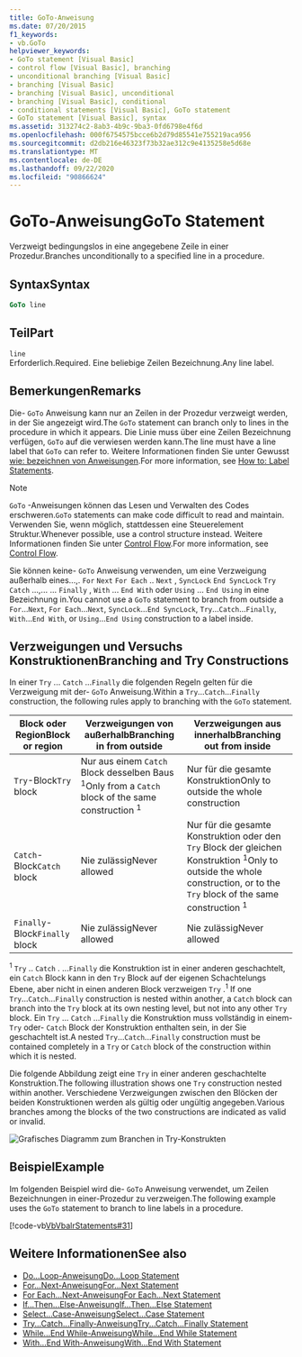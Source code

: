 ```yaml
---
title: GoTo-Anweisung
ms.date: 07/20/2015
f1_keywords:
- vb.GoTo
helpviewer_keywords:
- GoTo statement [Visual Basic]
- control flow [Visual Basic], branching
- unconditional branching [Visual Basic]
- branching [Visual Basic]
- branching [Visual Basic], unconditional
- branching [Visual Basic], conditional
- conditional statements [Visual Basic], GoTo statement
- GoTo statement [Visual Basic], syntax
ms.assetid: 313274c2-8ab3-4b9c-9ba3-0fd6798e4f6d
ms.openlocfilehash: 000f6754575bcce6b2d79d85541e755219aca956
ms.sourcegitcommit: d2db216e46323f73b32ae312c9e4135258e5d68e
ms.translationtype: MT
ms.contentlocale: de-DE
ms.lasthandoff: 09/22/2020
ms.locfileid: "90866624"
---
```

# <a name="goto-statement"></a><span data-ttu-id="b9927-102">GoTo-Anweisung</span><span class="sxs-lookup"><span data-stu-id="b9927-102">GoTo Statement</span></span>

<span data-ttu-id="b9927-103">Verzweigt bedingungslos in eine angegebene Zeile in einer Prozedur.</span><span class="sxs-lookup"><span data-stu-id="b9927-103">Branches unconditionally to a specified line in a procedure.</span></span>  
  
## <a name="syntax"></a><span data-ttu-id="b9927-104">Syntax</span><span class="sxs-lookup"><span data-stu-id="b9927-104">Syntax</span></span>  
  
```vb  
GoTo line  
```  
  
## <a name="part"></a><span data-ttu-id="b9927-105">Teil</span><span class="sxs-lookup"><span data-stu-id="b9927-105">Part</span></span>  

 `line`  
 <span data-ttu-id="b9927-106">Erforderlich.</span><span class="sxs-lookup"><span data-stu-id="b9927-106">Required.</span></span> <span data-ttu-id="b9927-107">Eine beliebige Zeilen Bezeichnung.</span><span class="sxs-lookup"><span data-stu-id="b9927-107">Any line label.</span></span>  
  
## <a name="remarks"></a><span data-ttu-id="b9927-108">Bemerkungen</span><span class="sxs-lookup"><span data-stu-id="b9927-108">Remarks</span></span>  

 <span data-ttu-id="b9927-109">Die- `GoTo` Anweisung kann nur an Zeilen in der Prozedur verzweigt werden, in der Sie angezeigt wird.</span><span class="sxs-lookup"><span data-stu-id="b9927-109">The `GoTo` statement can branch only to lines in the procedure in which it appears.</span></span> <span data-ttu-id="b9927-110">Die Linie muss über eine Zeilen Bezeichnung verfügen, `GoTo` auf die verwiesen werden kann.</span><span class="sxs-lookup"><span data-stu-id="b9927-110">The line must have a line label that `GoTo` can refer to.</span></span> <span data-ttu-id="b9927-111">Weitere Informationen finden Sie unter Gewusst [wie: bezeichnen von Anweisungen](../../programming-guide/program-structure/how-to-label-statements.md).</span><span class="sxs-lookup"><span data-stu-id="b9927-111">For more information, see [How to: Label Statements](../../programming-guide/program-structure/how-to-label-statements.md).</span></span>  
  
> [!NOTE]
> <span data-ttu-id="b9927-112">`GoTo` -Anweisungen können das Lesen und Verwalten des Codes erschweren.</span><span class="sxs-lookup"><span data-stu-id="b9927-112">`GoTo` statements can make code difficult to read and maintain.</span></span> <span data-ttu-id="b9927-113">Verwenden Sie, wenn möglich, stattdessen eine Steuerelement Struktur.</span><span class="sxs-lookup"><span data-stu-id="b9927-113">Whenever possible, use a control structure instead.</span></span> <span data-ttu-id="b9927-114">Weitere Informationen finden Sie unter [Control Flow](../../programming-guide/language-features/control-flow/index.md).</span><span class="sxs-lookup"><span data-stu-id="b9927-114">For more information, see [Control Flow](../../programming-guide/language-features/control-flow/index.md).</span></span>  
  
 <span data-ttu-id="b9927-115">Sie können keine- `GoTo` Anweisung verwenden, um eine Verzweigung außerhalb eines...,. `For` `Next` `For Each` .. `Next` , `SyncLock` `End SyncLock` `Try` `Catch` ...,... ... `Finally` , `With` ... `End With` oder `Using` ... `End Using` in eine Bezeichnung in.</span><span class="sxs-lookup"><span data-stu-id="b9927-115">You cannot use a `GoTo` statement to branch from outside a `For`...`Next`, `For Each`...`Next`, `SyncLock`...`End SyncLock`, `Try`...`Catch`...`Finally`, `With`...`End With`, or `Using`...`End Using` construction to a label inside.</span></span>  
  
## <a name="branching-and-try-constructions"></a><span data-ttu-id="b9927-116">Verzweigungen und Versuchs Konstruktionen</span><span class="sxs-lookup"><span data-stu-id="b9927-116">Branching and Try Constructions</span></span>  

 <span data-ttu-id="b9927-117">In einer `Try` ... `Catch` ...`Finally` die folgenden Regeln gelten für die Verzweigung mit der- `GoTo` Anweisung.</span><span class="sxs-lookup"><span data-stu-id="b9927-117">Within a `Try`...`Catch`...`Finally` construction, the following rules apply to branching with the `GoTo` statement.</span></span>  
  
|<span data-ttu-id="b9927-118">Block oder Region</span><span class="sxs-lookup"><span data-stu-id="b9927-118">Block or region</span></span>|<span data-ttu-id="b9927-119">Verzweigungen von außerhalb</span><span class="sxs-lookup"><span data-stu-id="b9927-119">Branching in from outside</span></span>|<span data-ttu-id="b9927-120">Verzweigungen aus innerhalb</span><span class="sxs-lookup"><span data-stu-id="b9927-120">Branching out from inside</span></span>|  
|---------------------|-------------------------------|-------------------------------|  
|<span data-ttu-id="b9927-121">`Try`-Block</span><span class="sxs-lookup"><span data-stu-id="b9927-121">`Try` block</span></span>|<span data-ttu-id="b9927-122">Nur aus einem `Catch` Block desselben Baus <sup>1</sup></span><span class="sxs-lookup"><span data-stu-id="b9927-122">Only from a `Catch` block of the same construction <sup>1</sup></span></span>|<span data-ttu-id="b9927-123">Nur für die gesamte Konstruktion</span><span class="sxs-lookup"><span data-stu-id="b9927-123">Only to outside the whole construction</span></span>|  
|<span data-ttu-id="b9927-124">`Catch`-Block</span><span class="sxs-lookup"><span data-stu-id="b9927-124">`Catch` block</span></span>|<span data-ttu-id="b9927-125">Nie zulässig</span><span class="sxs-lookup"><span data-stu-id="b9927-125">Never allowed</span></span>|<span data-ttu-id="b9927-126">Nur für die gesamte Konstruktion oder den `Try` Block der gleichen Konstruktion <sup>1</sup></span><span class="sxs-lookup"><span data-stu-id="b9927-126">Only to outside the whole construction, or to the `Try` block of the same construction <sup>1</sup></span></span>|  
|<span data-ttu-id="b9927-127">`Finally`-Block</span><span class="sxs-lookup"><span data-stu-id="b9927-127">`Finally` block</span></span>|<span data-ttu-id="b9927-128">Nie zulässig</span><span class="sxs-lookup"><span data-stu-id="b9927-128">Never allowed</span></span>|<span data-ttu-id="b9927-129">Nie zulässig</span><span class="sxs-lookup"><span data-stu-id="b9927-129">Never allowed</span></span>|  
  
 <span data-ttu-id="b9927-130"><sup>1</sup> `Try` .. `Catch` . ...`Finally` die Konstruktion ist in einer anderen geschachtelt, ein `Catch` Block kann in den `Try` Block auf der eigenen Schachtelungs Ebene, aber nicht in einen anderen Block verzweigen `Try` .</span><span class="sxs-lookup"><span data-stu-id="b9927-130"><sup>1</sup> If one `Try`...`Catch`...`Finally` construction is nested within another, a `Catch` block can branch into the `Try` block at its own nesting level, but not into any other `Try` block.</span></span> <span data-ttu-id="b9927-131">Ein `Try` ... `Catch` ...`Finally` die Konstruktion muss vollständig in einem- `Try` oder- `Catch` Block der Konstruktion enthalten sein, in der Sie geschachtelt ist.</span><span class="sxs-lookup"><span data-stu-id="b9927-131">A nested `Try`...`Catch`...`Finally` construction must be contained completely in a `Try` or `Catch` block of the construction within which it is nested.</span></span>  
  
 <span data-ttu-id="b9927-132">Die folgende Abbildung zeigt eine `Try` in einer anderen geschachtelte Konstruktion.</span><span class="sxs-lookup"><span data-stu-id="b9927-132">The following illustration shows one `Try` construction nested within another.</span></span> <span data-ttu-id="b9927-133">Verschiedene Verzweigungen zwischen den Blöcken der beiden Konstruktionen werden als gültig oder ungültig angegeben.</span><span class="sxs-lookup"><span data-stu-id="b9927-133">Various branches among the blocks of the two constructions are indicated as valid or invalid.</span></span>  
  
 ![Grafisches Diagramm zum Branchen in Try-Konstrukten](./media/goto-statement/try-construction-branching.gif)  
  
## <a name="example"></a><span data-ttu-id="b9927-135">Beispiel</span><span class="sxs-lookup"><span data-stu-id="b9927-135">Example</span></span>  

 <span data-ttu-id="b9927-136">Im folgenden Beispiel wird die- `GoTo` Anweisung verwendet, um Zeilen Bezeichnungen in einer-Prozedur zu verzweigen.</span><span class="sxs-lookup"><span data-stu-id="b9927-136">The following example uses the `GoTo` statement to branch to line labels in a procedure.</span></span>  
  
 [!code-vb[VbVbalrStatements#31](~/samples/snippets/visualbasic/VS_Snippets_VBCSharp/VbVbalrStatements/VB/Class1.vb#31)]  
  
## <a name="see-also"></a><span data-ttu-id="b9927-137">Weitere Informationen</span><span class="sxs-lookup"><span data-stu-id="b9927-137">See also</span></span>

- [<span data-ttu-id="b9927-138">Do...Loop-Anweisung</span><span class="sxs-lookup"><span data-stu-id="b9927-138">Do...Loop Statement</span></span>](do-loop-statement.md)
- [<span data-ttu-id="b9927-139">For...Next-Anweisung</span><span class="sxs-lookup"><span data-stu-id="b9927-139">For...Next Statement</span></span>](for-next-statement.md)
- [<span data-ttu-id="b9927-140">For Each...Next-Anweisung</span><span class="sxs-lookup"><span data-stu-id="b9927-140">For Each...Next Statement</span></span>](for-each-next-statement.md)
- [<span data-ttu-id="b9927-141">If...Then...Else-Anweisung</span><span class="sxs-lookup"><span data-stu-id="b9927-141">If...Then...Else Statement</span></span>](if-then-else-statement.md)
- [<span data-ttu-id="b9927-142">Select...Case-Anweisung</span><span class="sxs-lookup"><span data-stu-id="b9927-142">Select...Case Statement</span></span>](select-case-statement.md)
- [<span data-ttu-id="b9927-143">Try...Catch...Finally-Anweisung</span><span class="sxs-lookup"><span data-stu-id="b9927-143">Try...Catch...Finally Statement</span></span>](try-catch-finally-statement.md)
- [<span data-ttu-id="b9927-144">While...End While-Anweisung</span><span class="sxs-lookup"><span data-stu-id="b9927-144">While...End While Statement</span></span>](while-end-while-statement.md)
- [<span data-ttu-id="b9927-145">With...End With-Anweisung</span><span class="sxs-lookup"><span data-stu-id="b9927-145">With...End With Statement</span></span>](with-end-with-statement.md)
